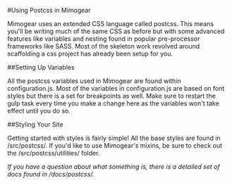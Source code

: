 #Using Postcss in Mimogear

Mimogear uses an extended CSS language called postcss. This means you'll be writing much of the same CSS as before but with some advanced features like variables and nesting found in popular pre-processor frameworks like SASS. Most of the skeleton work revolved around scaffolding a css project has already been setup for you.

##Setting Up Variables

All the postcss variables used in Mimogear are found within configuration.js. Most of the variables in configuration.js are based on font styles but there is a set for breakpoints as well. Make sure to restart the gulp task every time you make a change here as the variables won't take effect until you do so.

##Styling Your Site

Getting started with styles is fairly simple! All the base styles are found in /src/postcss/. If you'd like to use Mimogear's mixins, be sure to check out the /src/postcss/utilities/ folder.

_If you have a question about what something is, there is a detailed set of docs found in /docs/postcss/._
